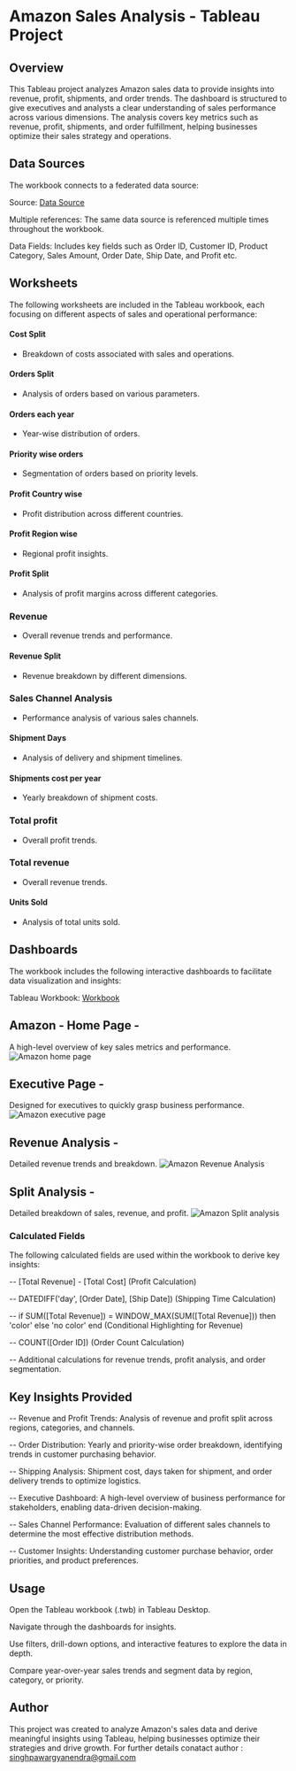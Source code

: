 
# Amazon Sales Analysis - Tableau Project

## Overview

This Tableau project analyzes Amazon sales data to provide insights into revenue, profit, shipments, and order trends. The dashboard is structured to give executives and analysts a clear understanding of sales performance across various dimensions. The analysis covers key metrics such as revenue, profit, shipments, and order fulfillment, helping businesses optimize their sales strategy and operations.

## Data Sources

The workbook connects to a federated data source:

Source: <a href="https://github.com/gsinghpawar25/Data-Analysis-DB-AmazonSalesInsight-Proj2/blob/main/Amazon%20Sales%20data_Amazon%20Sales%20data.csv">Data Source</a>

Multiple references: The same data source is referenced multiple times throughout the workbook.

Data Fields: Includes key fields such as Order ID, Customer ID, Product Category, Sales Amount, Order Date, Ship Date, and Profit etc.

## Worksheets

The following worksheets are included in the Tableau workbook, each focusing on different aspects of sales and operational performance:

#### Cost Split 
- Breakdown of costs associated with sales and operations.

#### Orders Split
- Analysis of orders based on various parameters.

#### Orders each year
- Year-wise distribution of orders.

#### Priority wise orders
- Segmentation of orders based on priority levels.

#### Profit Country wise
- Profit distribution across different countries.

#### Profit Region wise
- Regional profit insights.

#### Profit Split
- Analysis of profit margins across different categories.

### Revenue
- Overall revenue trends and performance.

#### Revenue Split
- Revenue breakdown by different dimensions.

### Sales Channel Analysis
- Performance analysis of various sales channels.

#### Shipment Days
- Analysis of delivery and shipment timelines.

#### Shipments cost per year
- Yearly breakdown of shipment costs.

### Total profit
- Overall profit trends.

### Total revenue
- Overall revenue trends.

#### Units Sold
- Analysis of total units sold.

## Dashboards

The workbook includes the following interactive dashboards to facilitate data visualization and insights:

Tableau Workbook: <a href="https://public.tableau.com/app/profile/gyanendra.singh.pawar/viz/AmazonSalesAnalysis-Proj2/SplitAnalysis?publish=yes">Workbook</a>

## Amazon - Home Page -
A high-level overview of key sales metrics and performance.
![Amazon home page](https://github.com/user-attachments/assets/236f4ca9-40df-4c34-9c12-f905b831726f)


## Executive Page - 
Designed for executives to quickly grasp business performance.
![Amazon executive page](https://github.com/user-attachments/assets/714d0643-c39a-440a-932e-2b11455ba089)


## Revenue Analysis - 
Detailed revenue trends and breakdown.
![Amazon Revenue Analysis](https://github.com/user-attachments/assets/0469b9ed-7ffc-4946-969f-21f3b458a25a)


## Split Analysis - 
Detailed breakdown of sales, revenue, and profit.
![Amazon Split analysis](https://github.com/user-attachments/assets/8c20336e-e9d7-4611-8733-6b9b9dc516fa)


### Calculated Fields

The following calculated fields are used within the workbook to derive key insights:

-- [Total Revenue] - [Total Cost] (Profit Calculation)

-- DATEDIFF('day', [Order Date], [Ship Date]) (Shipping Time Calculation)

-- if SUM([Total Revenue]) = WINDOW_MAX(SUM([Total Revenue])) then 'color' else 'no color' end (Conditional Highlighting for Revenue)

-- COUNT([Order ID]) (Order Count Calculation)

-- Additional calculations for revenue trends, profit analysis, and order segmentation.

## Key Insights Provided

-- Revenue and Profit Trends: Analysis of revenue and profit split across regions, categories, and channels.

-- Order Distribution: Yearly and priority-wise order breakdown, identifying trends in customer purchasing behavior.

-- Shipping Analysis: Shipment cost, days taken for shipment, and order delivery trends to optimize logistics.

-- Executive Dashboard: A high-level overview of business performance for stakeholders, enabling data-driven decision-making.

-- Sales Channel Performance: Evaluation of different sales channels to determine the most effective distribution methods.

-- Customer Insights: Understanding customer purchase behavior, order priorities, and product preferences.

## Usage

Open the Tableau workbook (.twb) in Tableau Desktop.

Navigate through the dashboards for insights.

Use filters, drill-down options, and interactive features to explore the data in depth.

Compare year-over-year sales trends and segment data by region, category, or priority.

## Author

This project was created to analyze Amazon's sales data and derive meaningful insights using Tableau, helping businesses optimize their strategies and drive growth. For further details conatact author : singhpawargyanendra@gmail.com
